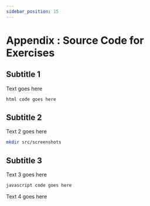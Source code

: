 ```yaml
---
sidebar_position: 15
---
```


# Appendix : Source Code for Exercises

## Subtitle 1

Text goes here

<!-- prettier-ignore -->
```html
html code goes here
```

## Subtitle 2

Text 2 goes here

```bash
mkdir src/screenshots
```

## Subtitle 3

Text 3 goes here

```javascript
javascript code goes here
```

Text 4 goes here
